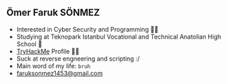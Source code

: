 ## Ömer Faruk SÖNMEZ


- Interested in Cyber Security and Programming 👩‍💻
- Studying at Teknopark Istanbul Vocational and Technical Anatolian High School 🏫
- [TryHackMe](https://tryhackme.com/p/omer1453) Profile 🐱‍💻
- Suck at reverse engneering and scripting :/
- Main word of my life: ``bruh``
- [faruksonmez1453@gmail.com](mailto:faruksonmez1453@gmail.com)
